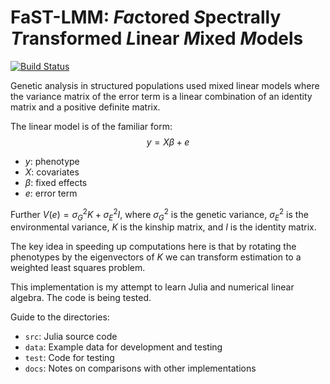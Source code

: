 # FaST-LMM: *Fa*ctored *S*pectrally *T*ransformed *L*inear *M*ixed *M*odels

[![Build Status](https://travis-ci.org/sens/FaSTLMM.jl.svg?branch=master)](https://travis-ci.org/sens/FaSTLMM.jl)

Genetic analysis in structured populations used mixed linear models
where the variance matrix of the error term is a linear combination of
an identity matrix and a positive definite matrix.

The linear model is of the familiar form: $$y = X \beta + e$$

- $y$: phenotype
- $X$: covariates
- $\beta$: fixed effects
- $e$: error term

 Further $V(e) = \sigma_G^2 K + \sigma_E^2 I$, where $\sigma_G^2$ is
 the genetic variance, $\sigma_E^2$ is the environmental variance, $K$
 is the kinship matrix, and $I$ is the identity matrix.

The key idea in speeding up computations here is that by rotating the
phenotypes by the eigenvectors of $K$ we can transform estimation to a
weighted least squares problem.

This implementation is my attempt to learn Julia and numerical linear
algebra.  The code is being tested.

Guide to the directories:

- `src`: Julia source code
- `data`: Example data for development and testing
- `test`: Code for testing
- `docs`: Notes on comparisons with other implementations
